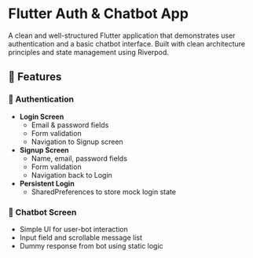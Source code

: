 # Flutter Auth & Chatbot App

A clean and well-structured Flutter application that demonstrates user authentication and a basic chatbot interface. Built with clean architecture principles and state management using Riverpod.

## 🚀 Features

### 🔐 Authentication
- **Login Screen**
  - Email & password fields
  - Form validation
  - Navigation to Signup screen
- **Signup Screen**
  - Name, email, password fields
  - Form validation
  - Navigation back to Login
- **Persistent Login**
  - SharedPreferences to store mock login state

### 💬 Chatbot Screen
- Simple UI for user-bot interaction
- Input field and scrollable message list
- Dummy response from bot using static logic




